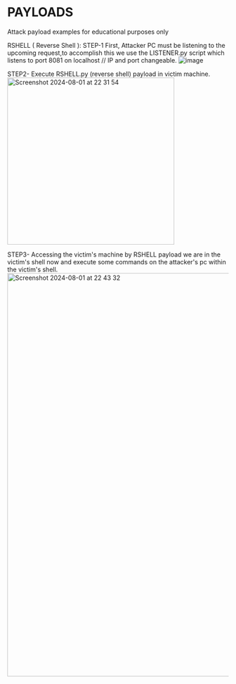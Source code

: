 # PAYLOADS
Attack payload examples for educational purposes only


RSHELL ( Reverse Shell ): STEP-1 First, Attacker PC must be listening to the upcoming request,to accomplish this we use the LISTENER.py script which listens to port 8081 on localhost // IP and port changeable. 
![image](https://github.com/user-attachments/assets/785cc3d7-e17e-41d1-9b36-698eec9174ed)

STEP2-  Execute RSHELL.py (reverse shell) payload in victim machine.
<img width="380" alt="Screenshot 2024-08-01 at 22 31 54" src="https://github.com/user-attachments/assets/910a32d9-d9a5-4108-8e66-0b9fc619bc0f">

STEP3-  Accessing the victim's machine by RSHELL payload we are in the victim's shell now and execute some commands on the attacker's pc within the victim's shell.
<img width="918" alt="Screenshot 2024-08-01 at 22 43 32" src="https://github.com/user-attachments/assets/9881d562-ab70-43e7-bf83-0003bbe8c35f">



